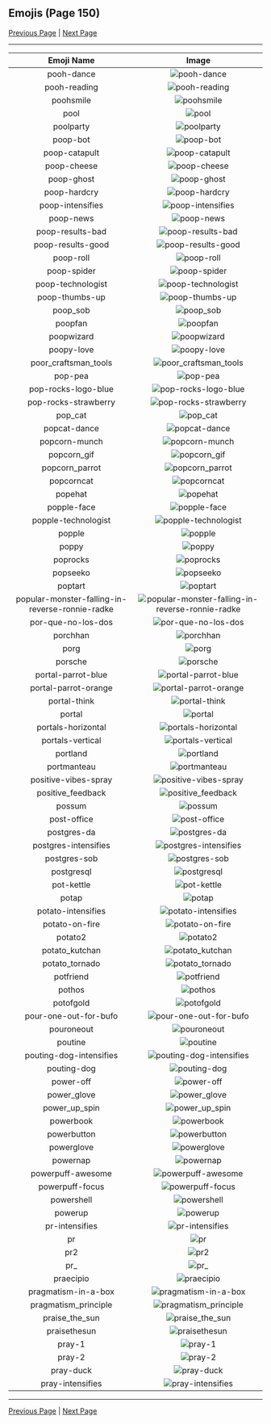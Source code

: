 
## Emojis (Page 150)

[Previous Page](/docs/hc/page-p-0149.md)
  | [Next Page](/docs/hc/page-p-0151.md)

<hr />

|Emoji Name|Image|
| :-: | :-: |
|pooh-dance| ![pooh-dance](/emojis/hc/pooh-dance.gif)|
|pooh-reading| ![pooh-reading](/emojis/hc/pooh-reading.png)|
|poohsmile| ![poohsmile](/emojis/hc/poohsmile.png)|
|pool| ![pool](/emojis/hc/pool.png)|
|poolparty| ![poolparty](/emojis/hc/poolparty.gif)|
|poop-bot| ![poop-bot](/emojis/hc/poop-bot.png)|
|poop-catapult| ![poop-catapult](/emojis/hc/poop-catapult.gif)|
|poop-cheese| ![poop-cheese](/emojis/hc/poop-cheese.png)|
|poop-ghost| ![poop-ghost](/emojis/hc/poop-ghost.png)|
|poop-hardcry| ![poop-hardcry](/emojis/hc/poop-hardcry.png)|
|poop-intensifies| ![poop-intensifies](/emojis/hc/poop-intensifies.gif)|
|poop-news| ![poop-news](/emojis/hc/poop-news.png)|
|poop-results-bad| ![poop-results-bad](/emojis/hc/poop-results-bad.png)|
|poop-results-good| ![poop-results-good](/emojis/hc/poop-results-good.png)|
|poop-roll| ![poop-roll](/emojis/hc/poop-roll.gif)|
|poop-spider| ![poop-spider](/emojis/hc/poop-spider.png)|
|poop-technologist| ![poop-technologist](/emojis/hc/poop-technologist.png)|
|poop-thumbs-up| ![poop-thumbs-up](/emojis/hc/poop-thumbs-up.png)|
|poop_sob| ![poop_sob](/emojis/hc/poop_sob.png)|
|poopfan| ![poopfan](/emojis/hc/poopfan.gif)|
|poopwizard| ![poopwizard](/emojis/hc/poopwizard.png)|
|poopy-love| ![poopy-love](/emojis/hc/poopy-love.png)|
|poor_craftsman_tools| ![poor_craftsman_tools](/emojis/hc/poor_craftsman_tools.png)|
|pop-pea| ![pop-pea](/emojis/hc/pop-pea.png)|
|pop-rocks-logo-blue| ![pop-rocks-logo-blue](/emojis/hc/pop-rocks-logo-blue.png)|
|pop-rocks-strawberry| ![pop-rocks-strawberry](/emojis/hc/pop-rocks-strawberry.png)|
|pop_cat| ![pop_cat](/emojis/hc/pop_cat.gif)|
|popcat-dance| ![popcat-dance](/emojis/hc/popcat-dance.gif)|
|popcorn-munch| ![popcorn-munch](/emojis/hc/popcorn-munch.gif)|
|popcorn_gif| ![popcorn_gif](/emojis/hc/popcorn_gif.gif)|
|popcorn_parrot| ![popcorn_parrot](/emojis/hc/popcorn_parrot.gif)|
|popcorncat| ![popcorncat](/emojis/hc/popcorncat.gif)|
|popehat| ![popehat](/emojis/hc/popehat.png)|
|popple-face| ![popple-face](/emojis/hc/popple-face.png)|
|popple-technologist| ![popple-technologist](/emojis/hc/popple-technologist.png)|
|popple| ![popple](/emojis/hc/popple.png)|
|poppy| ![poppy](/emojis/hc/poppy.png)|
|poprocks| ![poprocks](/emojis/hc/poprocks.png)|
|popseeko| ![popseeko](/emojis/hc/popseeko.jpg)|
|poptart| ![poptart](/emojis/hc/poptart.png)|
|popular-monster-falling-in-reverse-ronnie-radke| ![popular-monster-falling-in-reverse-ronnie-radke](/emojis/hc/popular-monster-falling-in-reverse-ronnie-radke.jpg)|
|por-que-no-los-dos| ![por-que-no-los-dos](/emojis/hc/por-que-no-los-dos.png)|
|porchhan| ![porchhan](/emojis/hc/porchhan.png)|
|porg| ![porg](/emojis/hc/porg.png)|
|porsche| ![porsche](/emojis/hc/porsche.png)|
|portal-parrot-blue| ![portal-parrot-blue](/emojis/hc/portal-parrot-blue.gif)|
|portal-parrot-orange| ![portal-parrot-orange](/emojis/hc/portal-parrot-orange.gif)|
|portal-think| ![portal-think](/emojis/hc/portal-think.gif)|
|portal| ![portal](/emojis/hc/portal.png)|
|portals-horizontal| ![portals-horizontal](/emojis/hc/portals-horizontal.gif)|
|portals-vertical| ![portals-vertical](/emojis/hc/portals-vertical.gif)|
|portland| ![portland](/emojis/hc/portland.jpg)|
|portmanteau| ![portmanteau](/emojis/hc/portmanteau.png)|
|positive-vibes-spray| ![positive-vibes-spray](/emojis/hc/positive-vibes-spray.png)|
|positive_feedback| ![positive_feedback](/emojis/hc/positive_feedback.png)|
|possum| ![possum](/emojis/hc/possum.png)|
|post-office| ![post-office](/emojis/hc/post-office.jpg)|
|postgres-da| ![postgres-da](/emojis/hc/postgres-da.png)|
|postgres-intensifies| ![postgres-intensifies](/emojis/hc/postgres-intensifies.gif)|
|postgres-sob| ![postgres-sob](/emojis/hc/postgres-sob.png)|
|postgresql| ![postgresql](/emojis/hc/postgresql.png)|
|pot-kettle| ![pot-kettle](/emojis/hc/pot-kettle.jpg)|
|potap| ![potap](/emojis/hc/potap.png)|
|potato-intensifies| ![potato-intensifies](/emojis/hc/potato-intensifies.gif)|
|potato-on-fire| ![potato-on-fire](/emojis/hc/potato-on-fire.gif)|
|potato2| ![potato2](/emojis/hc/potato2.png)|
|potato_kutchan| ![potato_kutchan](/emojis/hc/potato_kutchan.jpg)|
|potato_tornado| ![potato_tornado](/emojis/hc/potato_tornado.png)|
|potfriend| ![potfriend](/emojis/hc/potfriend.png)|
|pothos| ![pothos](/emojis/hc/pothos.jpg)|
|potofgold| ![potofgold](/emojis/hc/potofgold.png)|
|pour-one-out-for-bufo| ![pour-one-out-for-bufo](/emojis/hc/pour-one-out-for-bufo.gif)|
|pouroneout| ![pouroneout](/emojis/hc/pouroneout.png)|
|poutine| ![poutine](/emojis/hc/poutine.png)|
|pouting-dog-intensifies| ![pouting-dog-intensifies](/emojis/hc/pouting-dog-intensifies.gif)|
|pouting-dog| ![pouting-dog](/emojis/hc/pouting-dog.png)|
|power-off| ![power-off](/emojis/hc/power-off.png)|
|power_glove| ![power_glove](/emojis/hc/power_glove.png)|
|power_up_spin| ![power_up_spin](/emojis/hc/power_up_spin.gif)|
|powerbook| ![powerbook](/emojis/hc/powerbook.png)|
|powerbutton| ![powerbutton](/emojis/hc/powerbutton.png)|
|powerglove| ![powerglove](/emojis/hc/powerglove.png)|
|powernap| ![powernap](/emojis/hc/powernap.jpg)|
|powerpuff-awesome| ![powerpuff-awesome](/emojis/hc/powerpuff-awesome.png)|
|powerpuff-focus| ![powerpuff-focus](/emojis/hc/powerpuff-focus.gif)|
|powershell| ![powershell](/emojis/hc/powershell.jpg)|
|powerup| ![powerup](/emojis/hc/powerup.gif)|
|pr-intensifies| ![pr-intensifies](/emojis/hc/pr-intensifies.gif)|
|pr| ![pr](/emojis/hc/pr.png)|
|pr2| ![pr2](/emojis/hc/pr2.png)|
|pr_| ![pr_](/emojis/hc/pr_.png)|
|praecipio| ![praecipio](/emojis/hc/praecipio.png)|
|pragmatism-in-a-box| ![pragmatism-in-a-box](/emojis/hc/pragmatism-in-a-box.png)|
|pragmatism_principle| ![pragmatism_principle](/emojis/hc/pragmatism_principle.png)|
|praise_the_sun| ![praise_the_sun](/emojis/hc/praise_the_sun.gif)|
|praisethesun| ![praisethesun](/emojis/hc/praisethesun.jpg)|
|pray-1| ![pray-1](/emojis/hc/pray-1.gif)|
|pray-2| ![pray-2](/emojis/hc/pray-2.gif)|
|pray-duck| ![pray-duck](/emojis/hc/pray-duck.png)|
|pray-intensifies| ![pray-intensifies](/emojis/hc/pray-intensifies.gif)|

<hr/>

[Previous Page](/docs/hc/page-p-0149.md)
  | [Next Page](/docs/hc/page-p-0151.md)
